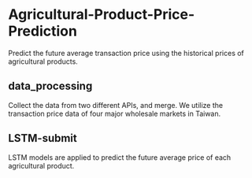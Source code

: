 # Agricultural-Product-Price-Prediction
Predict the future average transaction price using the historical prices of agricultural products.

## data_processing
Collect the data from two different APIs, and merge.
We utilize the transaction price data of four major wholesale markets in Taiwan.

## LSTM-submit
LSTM models are applied to predict the future average price of each agricultural product.
